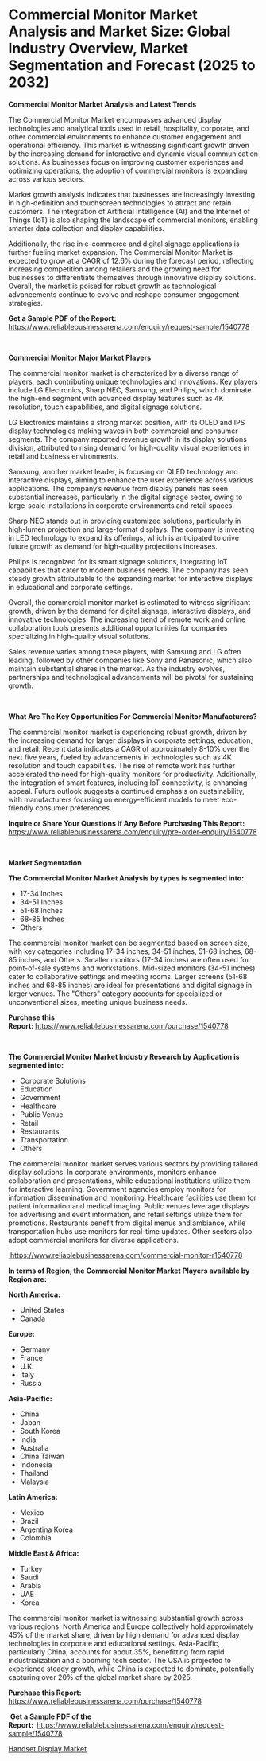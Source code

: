<p><h1>Commercial Monitor Market Analysis and Market Size: Global Industry Overview, Market Segmentation and Forecast (2025 to 2032)</h1></p><p><strong>Commercial Monitor Market Analysis and Latest Trends</strong></p>
<p><p>The Commercial Monitor Market encompasses advanced display technologies and analytical tools used in retail, hospitality, corporate, and other commercial environments to enhance customer engagement and operational efficiency. This market is witnessing significant growth driven by the increasing demand for interactive and dynamic visual communication solutions. As businesses focus on improving customer experiences and optimizing operations, the adoption of commercial monitors is expanding across various sectors.</p><p>Market growth analysis indicates that businesses are increasingly investing in high-definition and touchscreen technologies to attract and retain customers. The integration of Artificial Intelligence (AI) and the Internet of Things (IoT) is also shaping the landscape of commercial monitors, enabling smarter data collection and display capabilities. </p><p>Additionally, the rise in e-commerce and digital signage applications is further fueling market expansion. The Commercial Monitor Market is expected to grow at a CAGR of 12.6% during the forecast period, reflecting increasing competition among retailers and the growing need for businesses to differentiate themselves through innovative display solutions. Overall, the market is poised for robust growth as technological advancements continue to evolve and reshape consumer engagement strategies.</p></p>
<p><strong>Get a Sample PDF of the Report:&nbsp;</strong> <a href="https://www.reliablebusinessarena.com/enquiry/request-sample/1540778?utm_campaign=2314&utm_medium=2&utm_source=Github&utm_content=ia&utm_term=11022025&utm_id=commercial-monitor">https://www.reliablebusinessarena.com/enquiry/request-sample/1540778</a></p>
<p>&nbsp;</p>
<p><strong>Commercial Monitor Major Market Players</strong></p>
<p><p>The commercial monitor market is characterized by a diverse range of players, each contributing unique technologies and innovations. Key players include LG Electronics, Sharp NEC, Samsung, and Philips, which dominate the high-end segment with advanced display features such as 4K resolution, touch capabilities, and digital signage solutions. </p><p>LG Electronics maintains a strong market position, with its OLED and IPS display technologies making waves in both commercial and consumer segments. The company reported revenue growth in its display solutions division, attributed to rising demand for high-quality visual experiences in retail and business environments.</p><p>Samsung, another market leader, is focusing on QLED technology and interactive displays, aiming to enhance the user experience across various applications. The company’s revenue from display panels has seen substantial increases, particularly in the digital signage sector, owing to large-scale installations in corporate environments and retail spaces.</p><p>Sharp NEC stands out in providing customized solutions, particularly in high-lumen projection and large-format displays. The company is investing in LED technology to expand its offerings, which is anticipated to drive future growth as demand for high-quality projections increases.</p><p>Philips is recognized for its smart signage solutions, integrating IoT capabilities that cater to modern business needs. The company has seen steady growth attributable to the expanding market for interactive displays in educational and corporate settings.</p><p>Overall, the commercial monitor market is estimated to witness significant growth, driven by the demand for digital signage, interactive displays, and innovative technologies. The increasing trend of remote work and online collaboration tools presents additional opportunities for companies specializing in high-quality visual solutions.</p><p>Sales revenue varies among these players, with Samsung and LG often leading, followed by other companies like Sony and Panasonic, which also maintain substantial shares in the market. As the industry evolves, partnerships and technological advancements will be pivotal for sustaining growth.</p></p>
<p>&nbsp;</p>
<p><strong>What Are The Key Opportunities For Commercial Monitor Manufacturers?</strong></p>
<p><p>The commercial monitor market is experiencing robust growth, driven by the increasing demand for larger displays in corporate settings, education, and retail. Recent data indicates a CAGR of approximately 8-10% over the next five years, fueled by advancements in technologies such as 4K resolution and touch capabilities. The rise of remote work has further accelerated the need for high-quality monitors for productivity. Additionally, the integration of smart features, including IoT connectivity, is enhancing appeal. Future outlook suggests a continued emphasis on sustainability, with manufacturers focusing on energy-efficient models to meet eco-friendly consumer preferences.</p></p>
<p><strong>Inquire or Share Your Questions If Any Before Purchasing This Report:</strong> <a href="https://www.reliablebusinessarena.com/enquiry/pre-order-enquiry/1540778?utm_campaign=2314&utm_medium=2&utm_source=Github&utm_content=ia&utm_term=11022025&utm_id=commercial-monitor">https://www.reliablebusinessarena.com/enquiry/pre-order-enquiry/1540778</a></p>
<p>&nbsp;</p>
<p><strong>Market Segmentation</strong></p>
<p><strong>The Commercial Monitor Market Analysis by types is segmented into:</strong></p>
<p><ul><li>17-34 Inches</li><li>34-51 Inches</li><li>51-68 Inches</li><li>68-85 Inches</li><li>Others</li></ul></p>
<p><p>The commercial monitor market can be segmented based on screen size, with key categories including 17-34 inches, 34-51 inches, 51-68 inches, 68-85 inches, and Others. Smaller monitors (17-34 inches) are often used for point-of-sale systems and workstations. Mid-sized monitors (34-51 inches) cater to collaborative settings and meeting rooms. Larger screens (51-68 inches and 68-85 inches) are ideal for presentations and digital signage in larger venues. The "Others" category accounts for specialized or unconventional sizes, meeting unique business needs.</p></p>
<p><strong>Purchase this Report:&nbsp;</strong><a href="https://www.reliablebusinessarena.com/purchase/1540778?utm_campaign=2314&utm_medium=2&utm_source=Github&utm_content=ia&utm_term=11022025&utm_id=commercial-monitor">https://www.reliablebusinessarena.com/purchase/1540778</a></p>
<p>&nbsp;</p>
<p><strong>The Commercial Monitor Market Industry Research by Application is segmented into:</strong></p>
<p><ul><li>Corporate Solutions</li><li>Education</li><li>Government</li><li>Healthcare</li><li>Public Venue</li><li>Retail</li><li>Restaurants</li><li>Transportation</li><li>Others</li></ul></p>
<p><p>The commercial monitor market serves various sectors by providing tailored display solutions. In corporate environments, monitors enhance collaboration and presentations, while educational institutions utilize them for interactive learning. Government agencies employ monitors for information dissemination and monitoring. Healthcare facilities use them for patient information and medical imaging. Public venues leverage displays for advertising and event information, and retail settings utilize them for promotions. Restaurants benefit from digital menus and ambiance, while transportation hubs use monitors for real-time updates. Other sectors also adopt commercial monitors for diverse applications.</p></p>
<p><a href="https://www.reliablebusinessarena.com/commercial-monitor-r1540778?utm_campaign=2314&utm_medium=2&utm_source=Github&utm_content=ia&utm_term=11022025&utm_id=commercial-monitor">&nbsp;https://www.reliablebusinessarena.com/commercial-monitor-r1540778</a></p>
<p><strong>In terms of Region, the Commercial Monitor Market Players available by Region are:</strong></p>
<p>
    <p> <strong> North America: </strong>
        <ul>
            <li>United States</li>
            <li>Canada</li>
        </ul>
        </p> 
    <p> <strong> Europe: </strong>
        <ul>
            <li>Germany</li>
            <li>France</li>
            <li>U.K.</li>
            <li>Italy</li>
            <li>Russia</li>
        </ul>
        </p> 
    <p> <strong> Asia-Pacific: </strong>
        <ul>
            <li>China</li>
            <li>Japan</li>
            <li>South Korea</li>
            <li>India</li>
            <li>Australia</li>
            <li>China Taiwan</li>
            <li>Indonesia</li>
            <li>Thailand</li>
            <li>Malaysia</li>
        </ul>
        </p> 
    <p> <strong> Latin America: </strong>
        <ul>
            <li>Mexico</li>
            <li>Brazil</li>
            <li>Argentina Korea</li>
            <li>Colombia</li>
        </ul>
        </p> 
    <p> <strong> Middle East & Africa: </strong>
        <ul>
            <li>Turkey</li>
            <li>Saudi</li>
            <li>Arabia</li>
            <li>UAE</li>
            <li>Korea</li>
        </ul>
    </p>
    </p>
<p><p>The commercial monitor market is witnessing substantial growth across various regions. North America and Europe collectively hold approximately 45% of the market share, driven by high demand for advanced display technologies in corporate and educational settings. Asia-Pacific, particularly China, accounts for about 35%, benefitting from rapid industrialization and a booming tech sector. The USA is projected to experience steady growth, while China is expected to dominate, potentially capturing over 20% of the global market share by 2025.</p></p>
<p><strong>Purchase this Report: </strong><a href="https://www.reliablebusinessarena.com/purchase/1540778?utm_campaign=2314&utm_medium=2&utm_source=Github&utm_content=ia&utm_term=11022025&utm_id=commercial-monitor">https://www.reliablebusinessarena.com/purchase/1540778</a></p>
<p>&nbsp;<strong>Get a Sample PDF of the Report:&nbsp;&nbsp;</strong><a href="https://www.reliablebusinessarena.com/enquiry/request-sample/1540778?utm_campaign=2314&utm_medium=2&utm_source=Github&utm_content=ia&utm_term=11022025&utm_id=commercial-monitor">https://www.reliablebusinessarena.com/enquiry/request-sample/1540778</a></p>
<p><strong></strong></p>
<p><p><a href="https://github.com/rileymgdorcas/Market-Research-Report-List-1/blob/main/handset-display-market.md?utm_campaign=2314&utm_medium=2&utm_source=Github&utm_content=ia&utm_term=11022025&utm_id=commercial-monitor">Handset Display Market</a></p></p>